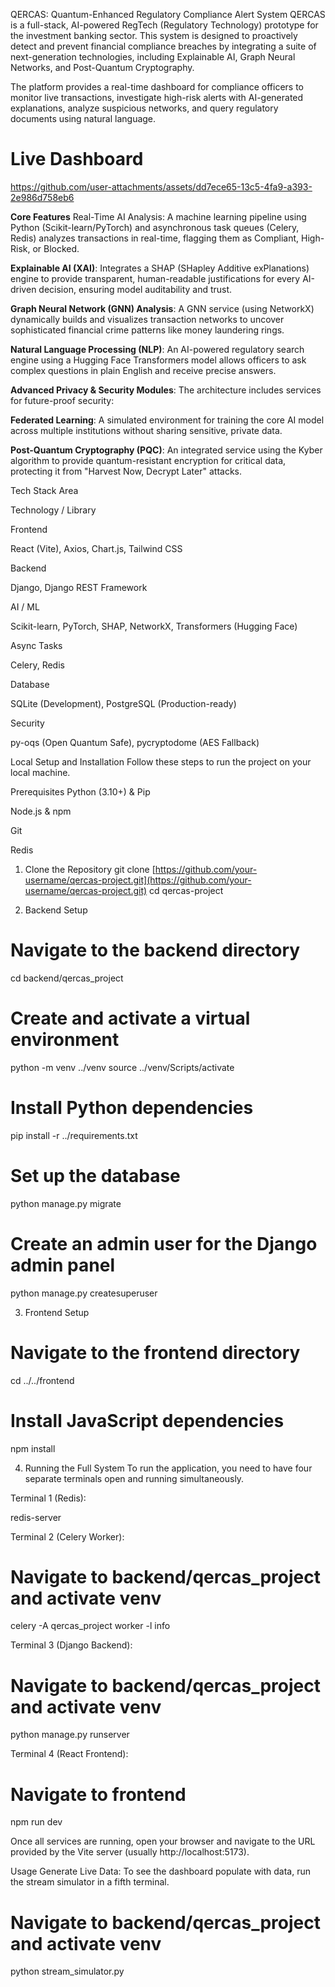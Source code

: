 QERCAS: Quantum-Enhanced Regulatory Compliance Alert System
QERCAS is a full-stack, AI-powered RegTech (Regulatory Technology) prototype for the investment banking sector. This system is designed to proactively detect and prevent financial compliance breaches by integrating a suite of next-generation technologies, including Explainable AI, Graph Neural Networks, and Post-Quantum Cryptography.

The platform provides a real-time dashboard for compliance officers to monitor live transactions, investigate high-risk alerts with AI-generated explanations, analyze suspicious networks, and query regulatory documents using natural language.

# Live Dashboard

https://github.com/user-attachments/assets/dd7ece65-13c5-4fa9-a393-2e986d758eb6

**Core Features**
Real-Time AI Analysis: A machine learning pipeline using Python (Scikit-learn/PyTorch) and asynchronous task queues (Celery, Redis) analyzes transactions in real-time, flagging them as Compliant, High-Risk, or Blocked.

**Explainable AI (XAI)**: Integrates a SHAP (SHapley Additive exPlanations) engine to provide transparent, human-readable justifications for every AI-driven decision, ensuring model auditability and trust.

**Graph Neural Network (GNN) Analysis**: A GNN service (using NetworkX) dynamically builds and visualizes transaction networks to uncover sophisticated financial crime patterns like money laundering rings.

**Natural Language Processing (NLP)**: An AI-powered regulatory search engine using a Hugging Face Transformers model allows officers to ask complex questions in plain English and receive precise answers.

**Advanced Privacy & Security Modules**: The architecture includes services for future-proof security:

**Federated Learning**: A simulated environment for training the core AI model across multiple institutions without sharing sensitive, private data.

**Post-Quantum Cryptography (PQC)**: An integrated service using the Kyber algorithm to provide quantum-resistant encryption for critical data, protecting it from "Harvest Now, Decrypt Later" attacks.

Tech Stack
Area

Technology / Library

Frontend

React (Vite), Axios, Chart.js, Tailwind CSS

Backend

Django, Django REST Framework

AI / ML

Scikit-learn, PyTorch, SHAP, NetworkX, Transformers (Hugging Face)

Async Tasks

Celery, Redis

Database

SQLite (Development), PostgreSQL (Production-ready)

Security

py-oqs (Open Quantum Safe), pycryptodome (AES Fallback)

Local Setup and Installation
Follow these steps to run the project on your local machine.

Prerequisites
Python (3.10+) & Pip

Node.js & npm

Git

Redis

1. Clone the Repository
git clone [https://github.com/your-username/qercas-project.git](https://github.com/your-username/qercas-project.git)
cd qercas-project

2. Backend Setup
# Navigate to the backend directory
cd backend/qercas_project

# Create and activate a virtual environment
python -m venv ../venv
source ../venv/Scripts/activate

# Install Python dependencies
pip install -r ../requirements.txt

# Set up the database
python manage.py migrate

# Create an admin user for the Django admin panel
python manage.py createsuperuser

3. Frontend Setup
# Navigate to the frontend directory
cd ../../frontend

# Install JavaScript dependencies
npm install

4. Running the Full System
To run the application, you need to have four separate terminals open and running simultaneously.

Terminal 1 (Redis):

redis-server

Terminal 2 (Celery Worker):

# Navigate to backend/qercas_project and activate venv
celery -A qercas_project worker -l info

Terminal 3 (Django Backend):

# Navigate to backend/qercas_project and activate venv
python manage.py runserver

Terminal 4 (React Frontend):

# Navigate to frontend
npm run dev

Once all services are running, open your browser and navigate to the URL provided by the Vite server (usually http://localhost:5173).

Usage
Generate Live Data: To see the dashboard populate with data, run the stream simulator in a fifth terminal.

# Navigate to backend/qercas_project and activate venv
python stream_simulator.py
